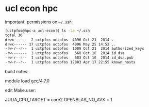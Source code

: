 ucl econ hpc
============

important: permissions on `~/.ssh`:

```bash
[uctpfos@hpc-a ucl-econ]$ ls -la ~/.ssh
total 36
drwx------  2 uctpfos uctpfos  4096 Oct 21  2014 .
drwx------ 17 uctpfos uctpfos  4096 May 25 14:52 ..
-rw-r--r--  1 uctpfos uctpfos  1009 Oct 21  2014 authorized_keys
-rw-------  1 uctpfos uctpfos   668 Oct 10  2014 id_dsa
-rw-r--r--  1 uctpfos uctpfos   603 Oct 10  2014 id_dsa.pub
-rw-r--r--  1 uctpfos uctpfos 12803 Apr 17 22:55 known_hosts
```


build notes:

module load gcc/4.7.0

edit Make.user:

JULIA_CPU_TARGET = core2
OPENBLAS_NO_AVX = 1